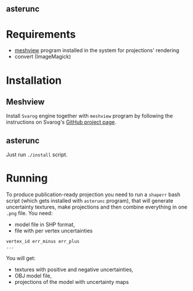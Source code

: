 asterunc
---

# Requirements

* [meshview](https://github.com/perkun/svarog) program installed in the system for projections' rendering
* convert (ImageMagick)

# Installation

## Meshview

Install `Svarog` engine together with `meshview` program by following the
instructions on Svarog's [GitHub project page](https://github.com/perkun/svarog).

## asterunc

Just run `./install` script.

# Running

To produce publication-ready projection you need to run a `shaperr` bash script
(which gets installed with `asterunc` program), that will generate uncertainty
textures, make projections and then combine everything in one `.png` file. You
need:

* model file in SHP format,
* file with per vertex uncertainties

```txt
vertex_id err_minus err_plus
...
```

You will get:

* textures with positive and negative uncertainties,
* OBJ model file,
* projections of the model with uncertainty maps


